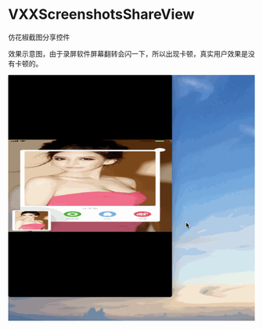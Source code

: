 # VXXScreenshotsShareView
仿花椒截图分享控件

效果示意图，由于录屏软件屏幕翻转会闪一下，所以出现卡顿，真实用户效果是没有卡顿的。

![](Resouce/gif.gif)
